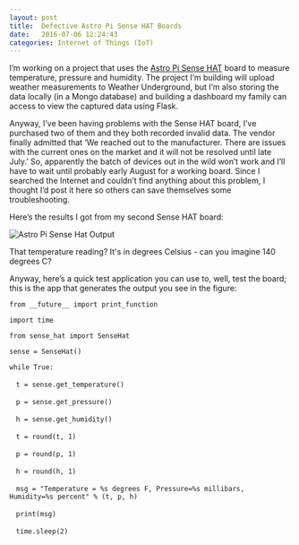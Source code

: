 ```yaml
---
layout: post
title:  Defective Astro Pi Sense HAT Boards
date:   2016-07-06 12:24:43
categories: Internet of Things (IoT)
---
```

I’m working on a project that uses the [Astro Pi Sense HAT](https://astro-pi.org/) board to measure temperature, pressure and humidity. The project I’m building will upload weather measurements to Weather Underground, but I’m also storing the data locally (in a Mongo database) and building a dashboard my family can access to view the captured data using Flask.

Anyway, I’ve been having problems with the Sense HAT board, I’ve purchased two of them and they both recorded invalid data. The vendor finally admitted that ‘We reached out to the manufacturer. There are issues with the current ones on the market and it will not be resolved until late July.’ So, apparently the batch of devices out in the wild won’t work and I’ll have to wait until probably early August for a working board. Since I searched the Internet and couldn’t find anything about this problem, I thought I’d post it here so others can save themselves some troubleshooting.

Here’s the results I got from my second Sense HAT board:

![Astro Pi Sense Hat Output](images/stories/2016/pi_sense_hat_output.png)

That temperature reading? It's in degrees Celsius - can you imagine 140 degrees C?

Anyway, here’s a quick test application you can use to, well, test the board; this is the app that generates the output you see in the figure:

`from __future__ import print_function`

`import time`

`from sense_hat import SenseHat`

`sense = SenseHat()`

`while True:`

   `t = sense.get_temperature()`

   `p = sense.get_pressure()`

   `h = sense.get_humidity()`

   `t = round(t, 1)`

   `p = round(p, 1)`

   `h = round(h, 1)`

   `msg = "Temperature = %s degrees F, Pressure=%s millibars, Humidity=%s percent" % (t, p, h)`

   `print(msg)`

   `time.sleep(2)`